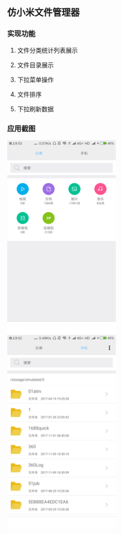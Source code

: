 ## 仿小米文件管理器

### 实现功能

1. 文件分类统计列表展示

2. 文件目录展示

3. 下拉菜单操作

4. 文件排序

5. 下拉刷新数据

### 应用截图
<img src="img/1.png" width="50%" height="50%">
<img src="img/2.png" width="50%" height="50%">
